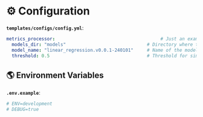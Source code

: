 # ⚙️ Configuration

**`templates/configs/config.yml`**:

```yaml
metrics_processor:                                       # Just an example to group the configs (Not necessary)
  models_dir: "models"                              # Directory where the models are saved
  model_name: "linear_regression.v0.0.1-240101"     # Name of the model as sub-directory
  threshold: 0.5                                    # Threshold for similarity check
```

## 🌎 Environment Variables

**`.env.example`**:

```sh
# ENV=development
# DEBUG=true
```
